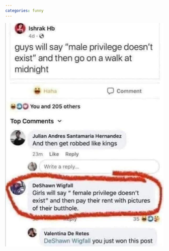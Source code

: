 ```yaml
---
categories: funny
---
```


![butthole](https://raw.githubusercontent.com/muneer78/muneer78.github.io/master/images/butthole.jpeg)



